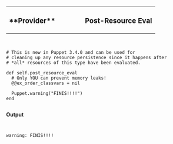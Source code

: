 <table width=100%>
  <tr>
    <td style="text-align: left"><h3>
      **Provider**
    </h3></td>
    <td width=65% style="text-align: right"><h3>
      Post-Resource Eval
    </h3></td>
  </tr>
</table>

<pre><code data-trim class="ruby">

# This is new in Puppet 3.4.0 and can be used for
# cleaning up any resource persistence since it happens after
# *all* resources of this type have been evaluated.

def self.post_resource_eval
  # Only YOU can prevent memory leaks!
  @@ex_order_classvars = nil

  Puppet.warning("FINIS!!!!")
end

</code></pre>

**Output**

<pre><code data-trim class="ruby">

warning: FINIS!!!!

</code></pre>
